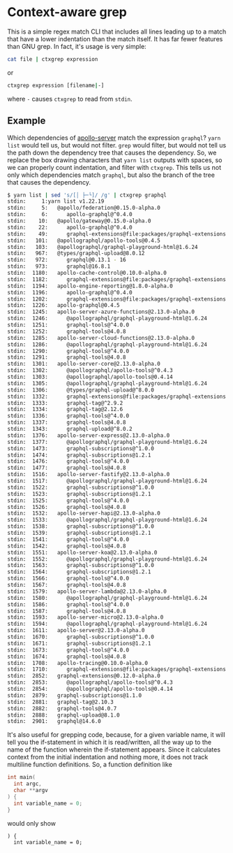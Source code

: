 # Context-aware grep

This is a simple regex match CLI that includes all lines leading up to a match
that have a lower indentation than the match itself. It has far fewer features
than GNU grep. In fact, it's usage is very simple:

```bash
cat file | ctxgrep expression
```

or

```bash
ctxgrep expression [filename|-]
```

where `-` causes `ctxgrep` to read from `stdin`.

## Example

Which dependencies of [apollo-server][] match the expression `graphql`?
`yarn list` would tell us, but would not filter. `grep` would filter, but would
not tell us the path down the dependency tree that causes the dependency. So,
we replace the box drawing characters that `yarn list` outputs with spaces, so
we can properly count indentation, and filter with `ctxgrep`. This tells us not
only which dependencies match `graphql`, but also the branch of the tree that
causes the dependency.

```bash
$ yarn list | sed 's/[│ ├─└]/ /g' | ctxgrep graphql
stdin:     1:yarn list v1.22.19
stdin:     5:   @apollo/federation@0.15.0-alpha.0
stdin:     6:      apollo-graphql@^0.4.0
stdin:    10:   @apollo/gateway@0.15.0-alpha.0
stdin:    22:      apollo-graphql@^0.4.0
stdin:    49:      graphql-extensions@file:packages/graphql-extensions
stdin:   101:   @apollographql/apollo-tools@0.4.5
stdin:   103:   @apollographql/graphql-playground-html@1.6.24
stdin:   967:   @types/graphql-upload@8.0.12
stdin:   972:      graphql@0.13.1 - 16
stdin:   973:      graphql@16.8.1
stdin:  1180:   apollo-cache-control@0.10.0-alpha.0
stdin:  1182:      graphql-extensions@file:packages/graphql-extensions
stdin:  1194:   apollo-engine-reporting@1.8.0-alpha.0
stdin:  1196:      apollo-graphql@^0.4.0
stdin:  1202:      graphql-extensions@file:packages/graphql-extensions
stdin:  1226:   apollo-graphql@0.4.5
stdin:  1245:   apollo-server-azure-functions@2.13.0-alpha.0
stdin:  1246:      @apollographql/graphql-playground-html@1.6.24
stdin:  1251:      graphql-tools@^4.0.0
stdin:  1252:      graphql-tools@4.0.8
stdin:  1285:   apollo-server-cloud-functions@2.13.0-alpha.0
stdin:  1286:      @apollographql/graphql-playground-html@1.6.24
stdin:  1290:      graphql-tools@^4.0.0
stdin:  1291:      graphql-tools@4.0.8
stdin:  1301:   apollo-server-core@2.13.0-alpha.0
stdin:  1302:      @apollographql/apollo-tools@^0.4.3
stdin:  1303:      @apollographql/apollo-tools@0.4.14
stdin:  1305:      @apollographql/graphql-playground-html@1.6.24
stdin:  1306:      @types/graphql-upload@^8.0.0
stdin:  1332:      graphql-extensions@file:packages/graphql-extensions
stdin:  1333:      graphql-tag@^2.9.2
stdin:  1334:      graphql-tag@2.12.6
stdin:  1336:      graphql-tools@^4.0.0
stdin:  1337:      graphql-tools@4.0.8
stdin:  1343:      graphql-upload@^8.0.2
stdin:  1376:   apollo-server-express@2.13.0-alpha.0
stdin:  1377:      @apollographql/graphql-playground-html@1.6.24
stdin:  1473:      graphql-subscriptions@^1.0.0
stdin:  1474:      graphql-subscriptions@1.2.1
stdin:  1476:      graphql-tools@^4.0.0
stdin:  1477:      graphql-tools@4.0.8
stdin:  1516:   apollo-server-fastify@2.13.0-alpha.0
stdin:  1517:      @apollographql/graphql-playground-html@1.6.24
stdin:  1522:      graphql-subscriptions@^1.0.0
stdin:  1523:      graphql-subscriptions@1.2.1
stdin:  1525:      graphql-tools@^4.0.0
stdin:  1526:      graphql-tools@4.0.8
stdin:  1532:   apollo-server-hapi@2.13.0-alpha.0
stdin:  1533:      @apollographql/graphql-playground-html@1.6.24
stdin:  1538:      graphql-subscriptions@^1.0.0
stdin:  1539:      graphql-subscriptions@1.2.1
stdin:  1541:      graphql-tools@^4.0.0
stdin:  1542:      graphql-tools@4.0.8
stdin:  1551:   apollo-server-koa@2.13.0-alpha.0
stdin:  1552:      @apollographql/graphql-playground-html@1.6.24
stdin:  1563:      graphql-subscriptions@^1.0.0
stdin:  1564:      graphql-subscriptions@1.2.1
stdin:  1566:      graphql-tools@^4.0.0
stdin:  1567:      graphql-tools@4.0.8
stdin:  1579:   apollo-server-lambda@2.13.0-alpha.0
stdin:  1580:      @apollographql/graphql-playground-html@1.6.24
stdin:  1586:      graphql-tools@^4.0.0
stdin:  1587:      graphql-tools@4.0.8
stdin:  1593:   apollo-server-micro@2.13.0-alpha.0
stdin:  1594:      @apollographql/graphql-playground-html@1.6.24
stdin:  1611:   apollo-server@2.13.0-alpha.0
stdin:  1670:      graphql-subscriptions@^1.0.0
stdin:  1671:      graphql-subscriptions@1.2.1
stdin:  1673:      graphql-tools@^4.0.0
stdin:  1674:      graphql-tools@4.0.8
stdin:  1708:   apollo-tracing@0.10.0-alpha.0
stdin:  1710:      graphql-extensions@file:packages/graphql-extensions
stdin:  2852:   graphql-extensions@0.12.0-alpha.0
stdin:  2853:      @apollographql/apollo-tools@^0.4.3
stdin:  2854:      @apollographql/apollo-tools@0.4.14
stdin:  2879:   graphql-subscriptions@1.1.0
stdin:  2881:   graphql-tag@2.10.3
stdin:  2882:   graphql-tools@4.0.7
stdin:  2888:   graphql-upload@8.1.0
stdin:  2901:   graphql@14.6.0
```

It's also useful for grepping code, because, for a given variable name, it will
tell you the if-statement in which it is read/written, all the way up to the
name of the function wherein the if-statement appears. Since it calculates
context from the initial indentation and nothing more, it does not track
multiline function definitions. So, a function definition like

```c
int main(
  int argc,
  char **argv
) {
  int variable_name = 0;
}
```

would only show

```
) {
  int variable_name = 0;
```

[apollo-server]: https://www.npmjs.com/package/apollo-server
